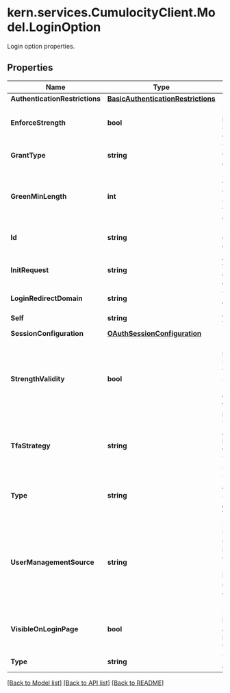 # kern.services.CumulocityClient.Model.LoginOption
Login option properties.

## Properties

Name | Type | Description | Notes
------------ | ------------- | ------------- | -------------
**AuthenticationRestrictions** | [**BasicAuthenticationRestrictions**](BasicAuthenticationRestrictions.md) |  | [optional] 
**EnforceStrength** | **bool** | Indicates if password strength is enforced. | [optional] 
**GrantType** | **string** | The grant type of the OAuth configuration. | [optional] 
**GreenMinLength** | **int** | Minimum length for the password when the strength validation is enforced. | [optional] 
**Id** | **string** | Unique identifier of this login option. | [optional] 
**InitRequest** | **string** | A URL linking to the token generating endpoint. | [optional] 
**LoginRedirectDomain** | **string** | The tenant domain. | [optional] 
**Self** | **string** | A URL linking to this resource. | [optional] [readonly] 
**SessionConfiguration** | [**OAuthSessionConfiguration**](OAuthSessionConfiguration.md) |  | [optional] 
**StrengthValidity** | **bool** | Enforce password strength validation on subtenant level. &#x60;enforceStrength&#x60; enforces it on all tenants in the platform. | [optional] 
**TfaStrategy** | **string** | Two-factor authentication being used by this login option. TFA supported: SMS and TOTP. | [optional] 
**Type** | **string** | The type of authentication. See [Authentication](#section/Authentication) for more details. | [optional] 
**UserManagementSource** | **string** | Specifies if the users are managed internally by Cumulocity IoT (&#x60;INTERNAL&#x60;) or if the users data are managed by a external system (&#x60;REMOTE&#x60;). | [optional] 
**VisibleOnLoginPage** | **bool** | Indicates if this login option is available in the login page (only for SSO). | [optional] 
**Type** | **string** | The type of authentication. | [optional] 

[[Back to Model list]](../README.md#documentation-for-models) [[Back to API list]](../README.md#documentation-for-api-endpoints) [[Back to README]](../README.md)

